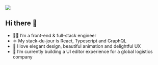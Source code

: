 [![](https://www.codewars.com/users/chrisfrancis27/badges/small)](https://www.codewars.com/users/chrisfrancis27)

## Hi there 👋

* 👨‍💻 I’m a front-end & full-stack engineer
* ⚛️ My stack-du-jour is React, Typescript and GraphQL
* 🎨 I love elegant design, beautiful animation and delightful UX
* 🔭 I’m currently building a UI editor experience for a global logistics company
